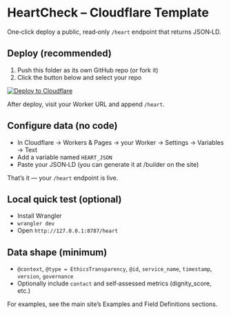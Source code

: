 # HeartCheck – Cloudflare Template

One‑click deploy a public, read‑only `/heart` endpoint that returns JSON‑LD.

## Deploy (recommended)

1. Push this folder as its own GitHub repo (or fork it)
2. Click the button below and select your repo

[![Deploy to Cloudflare](https://deploy.workers.dev/button)](https://deploy.workers.dev/?url=REPLACE_WITH_YOUR_REPO_URL)

After deploy, visit your Worker URL and append `/heart`.

## Configure data (no code)

- In Cloudflare → Workers & Pages → your Worker → Settings → Variables → Text
- Add a variable named `HEART_JSON`
- Paste your JSON‑LD (you can generate it at /builder on the site)

That’s it — your `/heart` endpoint is live.

## Local quick test (optional)

- Install Wrangler
- `wrangler dev`
- Open `http://127.0.0.1:8787/heart`

## Data shape (minimum)

- `@context`, `@type = EthicsTransparency`, `@id`, `service_name`, `timestamp`, `version`, `governance`
- Optionally include `contact` and self‑assessed metrics (dignity_score, etc.)

For examples, see the main site’s Examples and Field Definitions sections.

